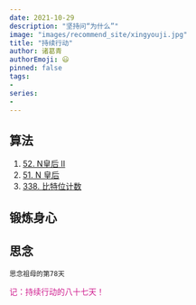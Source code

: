 ```yaml
---
date: 2021-10-29
description: "坚持问“为什么”"
image: "images/recommend_site/xingyouji.jpg"
title: "持续行动"
author: 诸葛青
authorEmoji: 😃
pinned: false
tags:
- 
series:
-
---
```



## 算法
1. [52. N皇后 II](https://leetcode-cn.com/problems/n-queens-ii/)
2. [51. N 皇后](https://leetcode-cn.com/problems/n-queens/)
3. [338. 比特位计数](https://leetcode-cn.com/problems/counting-bits/)

## 锻炼身心 

## 思念
``思念祖母的第78天``


<font color=VioletRed>记：持续行动的八十七天！</font>

